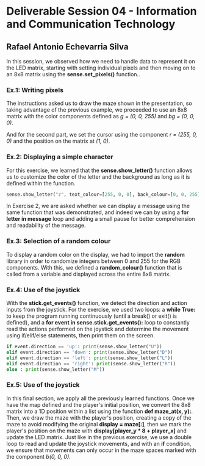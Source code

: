 # Deliverable Session 04 - Information and Communication Technology

## Rafael Antonio Echevarria Silva

In this session, we observed how we need to handle data to represent it on the LED matrix, starting with setting individual pixels and then moving on to an 8x8 matrix using the **sense.set_pixels()** function..

### Ex.1: Writing pixels

The instructions asked us to draw the maze shown in the presentation, so taking advantage of the previous example, we proceeded to use an 8x8 matrix with the color components defined as *g = (0, 0, 255)* and *bg = (0, 0, 0)*.

And for the second part, we set the cursor using the component *r = (255, 0, 0)* and the position on the matrix at *(1, 0)*.

### Ex.2: Displaying a simple character

For this exercise, we learned that the **sense.show_letter()** function allows us to customize the color of the letter and the background as long as it is defined within the function.

```python
sense.show_letter("z", text_colour=[255, 0, 0], back_colour=[0, 0, 255])
```

In Exercise 2, we are asked whether we can display a message using the same function that was demonstrated, and indeed we can by using a **for letter in message** loop and adding a small pause for better comprehension and readability of the message.

### Ex.3: Selection of a random colour

To display a random color on the display, we had to import the **random** library in order to randomize integers between 0 and 255 for the RGB components. With this, we defined a **random_colour()** function that is called from a variable and displayed across the entire 8x8 matrix.

### Ex.4: Use of the joystick

With the **stick.get_events()** function, we detect the direction and action inputs from the joystick. For the exercise, we used two loops: a **while True:** to keep the program running continuously (until a break() or exit() is defined), and a **for event in sense.stick.get_events():** loop to constantly read the actions performed on the joystick and determine the movement using if/elif/else statements, then print them on the screen.

```python
if event.direction == 'up': print(sense.show_letter("U"))
elif event.direction == 'down': print(sense.show_letter("D"))
elif event.direction == 'left': print(sense.show_letter("L"))
elif event.direction == 'right': print(sense.show_letter("R"))
else : print(sense.show_letter("M"))
```

### Ex.5: Use of the joystick

In this final section, we apply all the previously learned functions. Once we have the map defined and the player's initial position, we convert the 8x8 matrix into a 1D position within a list using the function **def maze_at(x, y):**. Then, we draw the maze with the player's position, creating a copy of the maze to avoid modifying the original **display = maze[:]**, then we mark the player's position on the maze with **display[player_y * 8 + player_x]** and update the LED matrix. Just like in the previous exercise, we use a double loop to read and update the joystick movements, and with an **if** condition, we ensure that movements can only occur in the maze spaces marked with the component *b(0, 0, 0)*.
